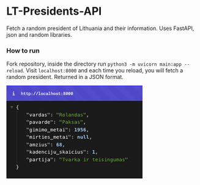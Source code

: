 # LT-Presidents-API
Fetch a random president of Lithuania and their information.
Uses FastAPI, json and random libraries.

### How to run
Fork repository, inside the directory run `python3 -m uvicorn main:app --reload`. Visit `localhost:8000` and each time you reload, you will fetch a random president. Returned in a JSON format.

![](screenshot.png)
